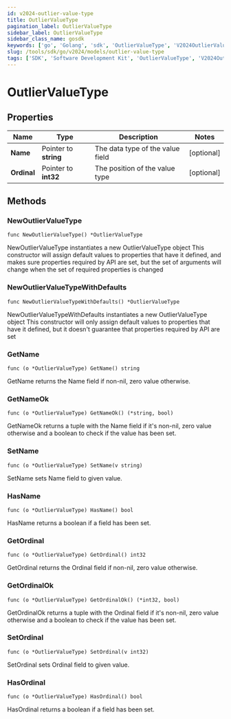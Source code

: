 ```yaml
---
id: v2024-outlier-value-type
title: OutlierValueType
pagination_label: OutlierValueType
sidebar_label: OutlierValueType
sidebar_class_name: gosdk
keywords: ['go', 'Golang', 'sdk', 'OutlierValueType', 'V2024OutlierValueType'] 
slug: /tools/sdk/go/v2024/models/outlier-value-type
tags: ['SDK', 'Software Development Kit', 'OutlierValueType', 'V2024OutlierValueType']
---
```


# OutlierValueType

## Properties

Name | Type | Description | Notes
------------ | ------------- | ------------- | -------------
**Name** | Pointer to **string** | The data type of the value field | [optional] 
**Ordinal** | Pointer to **int32** | The position of the value type | [optional] 

## Methods

### NewOutlierValueType

`func NewOutlierValueType() *OutlierValueType`

NewOutlierValueType instantiates a new OutlierValueType object
This constructor will assign default values to properties that have it defined,
and makes sure properties required by API are set, but the set of arguments
will change when the set of required properties is changed

### NewOutlierValueTypeWithDefaults

`func NewOutlierValueTypeWithDefaults() *OutlierValueType`

NewOutlierValueTypeWithDefaults instantiates a new OutlierValueType object
This constructor will only assign default values to properties that have it defined,
but it doesn't guarantee that properties required by API are set

### GetName

`func (o *OutlierValueType) GetName() string`

GetName returns the Name field if non-nil, zero value otherwise.

### GetNameOk

`func (o *OutlierValueType) GetNameOk() (*string, bool)`

GetNameOk returns a tuple with the Name field if it's non-nil, zero value otherwise
and a boolean to check if the value has been set.

### SetName

`func (o *OutlierValueType) SetName(v string)`

SetName sets Name field to given value.

### HasName

`func (o *OutlierValueType) HasName() bool`

HasName returns a boolean if a field has been set.

### GetOrdinal

`func (o *OutlierValueType) GetOrdinal() int32`

GetOrdinal returns the Ordinal field if non-nil, zero value otherwise.

### GetOrdinalOk

`func (o *OutlierValueType) GetOrdinalOk() (*int32, bool)`

GetOrdinalOk returns a tuple with the Ordinal field if it's non-nil, zero value otherwise
and a boolean to check if the value has been set.

### SetOrdinal

`func (o *OutlierValueType) SetOrdinal(v int32)`

SetOrdinal sets Ordinal field to given value.

### HasOrdinal

`func (o *OutlierValueType) HasOrdinal() bool`

HasOrdinal returns a boolean if a field has been set.


